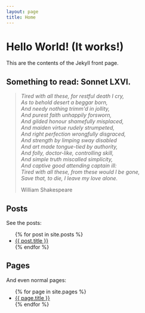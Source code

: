 ```yaml
---
layout: page
title: Home
---
```


# Hello World! (It works!)

This are the contents of the Jekyll front page.

## Something to read: Sonnet LXVI.

> *Tired with all these, for restful death I cry,  
> As to behold desert a beggar born,  
> And needy nothing trimm'd in jollity,  
> And purest faith unhappily forsworn,  
> And gilded honour shamefully misplaced,  
> And maiden virtue rudely strumpeted,  
> And right perfection wrongfully disgraced,  
> And strength by limping sway disabled  
> And art made tongue-tied by authority,  
> And folly, doctor-like, controlling skill,  
> And simple truth miscalled simplicity,  
> And captive good attending captain ill:  
> Tired with all these, from these would I be gone,  
> Save that, to die, I leave my love alone.*
> 
> William Shakespeare

## Posts

See the posts:

<ul>
  {% for post in site.posts %}
    <li>
      <a href="{{ site.baseurl }}{{ post.url }}">{{ post.title }}</a>
    </li>
  {% endfor %}
</ul>

## Pages

And even normal pages:

<ul>
  {% for page in site.pages %}
    <li>
      <a href="{{ site.baseurl }}{{ page.url }}">{{ page.title }}</a>
    </li>
  {% endfor %}
</ul>
